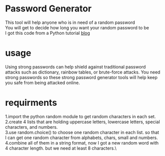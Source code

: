 # Password Generator
This tool will help anyone who is in need of a random password\
You will get to decide how long you want your random password to be\
I got this code from a Python tutorial [blog](https://devpyjp.com/random-password-generator-in-python-tutorial/)

# usage 

Using strong passwords can help shield against traditional password attacks such as dictionary, rainbow tables, or brute-force attacks. You need strong passwords so these strong password generator tools will help keep you safe from being attacked online.

# requirments

1.import the python random module to get random characters in each set.\
2.create 4 lists that are holding uppercase letters, lowercase letters, special characters, and numbers.\
3.use random.choice() to choose one random character in each list. so that I can get one random character from alphabets, chars, small and numbers.\
4.combine all of them in a string format, now I got a new random word with 4 character length. but we need at least 8 characters.\
